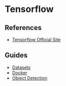 # Tensorflow

## References
 - [Tensorflow Official Site](https://www.tensorflow.org/)

## Guides
 - [Datasets](datasets.md)
 - [Docker](docker.md)
 - [Object Detection](object_detection.md)